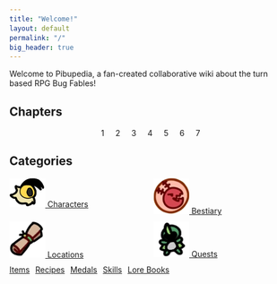 ```yaml
---
title: "Welcome!"
layout: default
permalink: "/"
big_header: true
---
```

Welcome to Pibupedia, a fan-created collaborative wiki about the turn based RPG Bug Fables!

## Chapters
<div class="stagger__children--8" style='display: flex;gap: 20px;flex-wrap: wrap;justify-content: center;'>
<a class="battle__button">1</a>
<a class="battle__button battle__button--venus">2</a>
<a class="battle__button battle__button--hive">3</a>
<a class="battle__button battle__button--sand">4</a>
<a class="battle__button battle__button--swamp">5</a>
<a class="battle__button battle__button--fog">6</a>
<a class="battle__button battle__button--deadlands">7</a>
</div>

## Categories
<div style='display:grid;grid-template-columns: 1fr 1fr;gap:10px;'>
    <a class='menu__item' href='/characters/'>
        <img src="/assets/images/icons/vihead.png">
        Characters
    </a>
    <a class='menu__item' href='/bestiary/'>
        <img src="/assets/images/icons/bestiary.png">
        Bestiary
    </a>
    <a class='menu__item' href='/locations/'>
        <img src="/assets/images/icons/map.png">
        Locations
    </a>
    <a class='menu__item' href='/quests/'>
        <img src="/assets/images/icons/kabbudoll.png">
        Quests
    </a>
</div>
<div style="display:flex;gap:10px;padding-top:10px;">
    <a class='menu__item menu__item--small' href='/items/'>Items</a>
    <a class='menu__item menu__item--small' href='/recipes/'>Recipes</a>
    <a class='menu__item menu__item--small' href='/medals/'>Medals</a>
    <a class='menu__item menu__item--small' href='/skills/'>Skills</a>
    <a class='menu__item menu__item--small' href='/lore-books/'>Lore Books</a>
</div>

